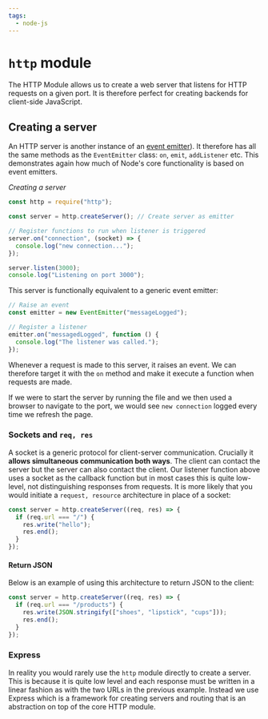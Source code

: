 ```yaml
---
tags:
  - node-js
---
```


# `http` module

The HTTP Module allows us to create a web server that listens for HTTP requests
on a given port. It is therefore perfect for creating backends for client-side
JavaScript.

## Creating a server

An HTTP server is another instance of an
[event emitter](events.md)). It
therefore has all the same methods as the `EventEmitter` class: `on`, `emit`,
`addListener` etc. This demonstrates again how much of Node's core functionality
is based on event emitters.

_Creating a server_

```js
const http = require("http");

const server = http.createServer(); // Create server as emitter

// Register functions to run when listener is triggered
server.on("connection", (socket) => {
  console.log("new connection...");
});

server.listen(3000);
console.log("Listening on port 3000");
```

This server is functionally equivalent to a generic event emitter:

```js
// Raise an event
const emitter = new EventEmitter("messageLogged");

// Register a listener
emitter.on("messagedLogged", function () {
  console.log("The listener was called.");
});
```

Whenever a request is made to this server, it raises an event. We can therefore
target it with the `on` method and make it execute a function when requests are
made.

If we were to start the server by running the file and we then used a browser to
navigate to the port, we would see `new connection` logged every time we refresh
the page.

### Sockets and `req, res`

A socket is a generic protocol for client-server communication. Crucially it
**allows simultaneous communication both ways**. The client can contact the
server but the server can also contact the client. Our listener function above
uses a socket as the callback function but in most cases this is quite
low-level, not distinguishing responses from requests. It is more likely that
you would initiate a `request, resource` architecture in place of a socket:

```js
const server = http.createServer((req, res) => {
  if (req.url === "/") {
    res.write("hello");
    res.end();
  }
});
```

#### Return JSON

Below is an example of using this architecture to return JSON to the client:

```js
const server = http.createServer((req, res) => {
  if (req.url === "/products") {
    res.write(JSON.stringify(["shoes", "lipstick", "cups"]));
    res.end();
  }
});
```

### Express

In reality you would rarely use the `http` module directly to create a server.
This is because it is quite low level and each response must be written in a
linear fashion as with the two URLs in the previous example. Instead we use
Express which is a framework for creating servers and routing that is an
abstraction on top of the core HTTP module.
